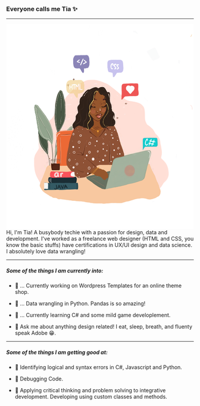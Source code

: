 ### Everyone calls me Tia ✨ 
---

<img align="right" width="550" height="550" src="https://github.com/tiaharris90/tiaharris90/blob/main/12.PNG">

Hi, I'm Tia! A busybody techie with a passion for design, data and development. I've worked as a freelance web designer (HTML and CSS, you know the basic stuffs) have certifications in UX/UI design and data science. I absolutely love data wrangling!



---

##### Some of the things I am currently into:

 - 🌺 ... Currently working on Wordpress Templates for an  online theme shop.

 - 🌺 ... Data wrangling in Python. Pandas is so amazing!

 - 🌺 ... Currently learning C# and some mild game developlement.

 - 🌺 Ask me about anything design related! I eat, sleep, breath, and fluenty speak Adobe 😁.

---

##### Some of the things I am getting good at:

 
  - 🌺 Identifying logical and syntax errors in C#, Javascript and Python.

  - 🌺 Debugging Code.

  - 🌺 Applying critical thinking and problem solving to integrative development. Developing using custom classes and methods.
